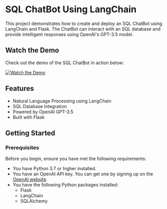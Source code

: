 # SQL ChatBot Using LangChain

This project demonstrates how to create and deploy an SQL ChatBot using LangChain and Flask. The ChatBot can interact with an SQL database and provide intelligent responses using OpenAI's GPT-3.5 model.

## Watch the Demo

Check out the demo of the SQL ChatBot in action below:

[![Watch the Demo](https://img.shields.io/badge/Watch%20the%20Demo-YouTube-red)](https://www.youtube.com/watch?v=Sl9lS1QrudI)

## Features

- Natural Language Processing using LangChain
- SQL Database Integration
- Powered by OpenAI GPT-3.5
- Built with Flask

## Getting Started

### Prerequisites

Before you begin, ensure you have met the following requirements:

- You have Python 3.7 or higher installed.
- You have an OpenAI API key. You can get one by signing up on the [OpenAI website](https://www.openai.com/).
- You have the following Python packages installed:
  - Flask
  - LangChain
  - SQLAlchemy
